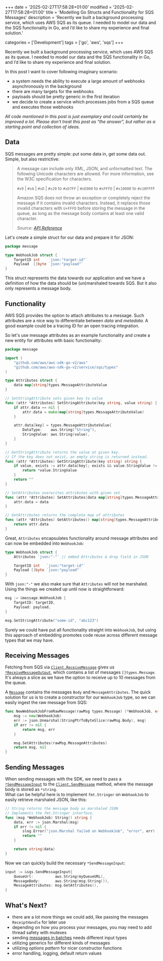+++
date = '2025-02-27T17:58:28+01:00'
modified = '2025-02-27T17:58:28+01:00'
title = 'Modelling Go Structs and Functionality for SQS Messages'
description = 'Recently we built a background processing service, which uses AWS SQS as its queue. I needed to model our data and the SQS functionality in Go, and I’d like to share my experience and final solution.'

categories = ['Development']
tags = ['go', 'aws', 'sqs']
+++

Recently we built a background processing service, which uses AWS SQS as its queue. I needed to model our data and the SQS functionality in Go, and I’d like to share my experience and final solution.

In this post I want to cover following imaginary scenario:
- a system needs the ability to execute a large amount of webhooks asynchronously in the background
- there are many targets for the webhooks
- payloads should be pretty generic in the first iteration
- we decide to create a service which processes jobs from a SQS queue and executes those webhooks

*All code mentioned in this post is just exemplary and could certainly be improved a lot. Please don't treat this post as "the answer", but rather as a starting point and collection of ideas.*

## Data

SQS messages are pretty simple: put some data in, get some data out. Simple, but also restrictive:

> A message can include only XML, JSON, and unformatted text. The following Unicode characters are allowed. For more information, see the W3C specification for characters.
> 
> `#x9` | `#xA` | `#xD` | `#x20` to `#xD7FF` | `#xE000` to `#xFFFD` | `#x10000` to `#x10FFFF`
> 
> Amazon SQS does not throw an exception or completely reject the message if it contains invalid characters. Instead, it replaces those invalid characters with `U+FFFD` before storing the message in the queue, as long as the message body contains at least one valid character.
> 
> <cite>Source: [API Reference](https://docs.aws.amazon.com/AWSSimpleQueueService/latest/APIReference/API_SendMessage.html)</cite>

Let's create a simple struct for our data and prepare it for JSON:

```go
package message

type WebhookJob struct {
    TargetID int    `json:"target-id"`
    Payload  []byte `json:"payload"`
}
```

This struct represents the data towards our application and we have a definition of how the data should be (un)marshaled towards SQS. But it also only represents a message body.

## Functionality

AWS SQS provides the option to attach attributes to a message. Such attributes are a nice way to differentiate between *data* and *metadata*. A good example could be a tracing ID for an open tracing integration.

So let's use message attributes as an example functionality and create a new entity for attributes with basic functionality:

```go
package message

import (
    "github.com/aws/aws-sdk-go-v2/aws"
    "github.com/aws/aws-sdk-go-v2/service/sqs/types"
)

type Attributes struct {
    data map[string]types.MessageAttributeValue
}

// SetStringAttribute sets given key to value 
func (attr *Attributes) SetStringAttribute(key string, value string) {
    if attr.data == nil {
		attr.data = make(map[string]types.MessageAttributeValue)
	}

    attr.data[key] = types.MessageAttributeValue{
		DataType:    aws.String("String"),
		StringValue: aws.String(value),
	}
}

// GetStringAttribute returns the value at given key.
// If the key does not exist, an empty string is returned instead.
func (attr *Attributes) GetStringAttribute(key string) string {
    if value, exists := attr.data[key]; exists && value.StringValue != nil {
        return *value.StringValue
    }
    return ""
}

// SetAttributes overwrites attributes with given set
func (attr *Attributes) SetAttributes(data map[string]types.MessageAttributeValue) {
    attr.data = data
}

// GetAttributes returns the complete map of attributes
func (attr *Attributes) GetAttributes() map[string]types.MessageAttributeValue {
    return attr.data
}
```

Great, `Attributes` encapsulates functionality around message attributes and can now be embedded into `WebhookJob`:

```go
type WebhookJob struct {
    Attributes `json:"-"` // embed Attributes & drop field in JSON

    TargetID int   `json:"target-id"`
    Payload []byte `json:"payload"`
}
```
With `json:"-"` we also make sure that `Attributes` will not be marshaled.  
Using the things we created up until now is straightforward:

```go
msg := &message.WebhookJob {
    TargetID: targetID,
    Payload: payload,
}

msg.SetStringAttribute("some-id", "abc123")
```

Surely we could have put all functionality straight into `WebhookJob`, but using this approach of embedding promotes code reuse across different message types that we may have.

## Receiving Messages

Fetching from SQS via [`Client.ReceiveMessage`](https://pkg.go.dev/github.com/aws/aws-sdk-go-v2/service/sqs@v1.37.15#Client.ReceiveMessage) gives us [`*ReceiveMessageOutput`](https://pkg.go.dev/github.com/aws/aws-sdk-go-v2/service/sqs@v1.37.15#ReceiveMessageOutput), which contains a list of messages `[]types.Message`. It's always a slice as we have the option to receive up to 10 messages from the queue.

A [`Message`](https://pkg.go.dev/github.com/aws/aws-sdk-go-v2/service/sqs@v1.37.15/types#Message) contains the messages `Body` and `MessageAttributes`. The quick solution for us is to create a constructor for our `WebhookJob` type, so we can easily ingest the raw message from SQS:

```go
func NewWebhookJobFromRawMessage(rawMsg types.Message) (*WebhookJob, error) {
    msg := new(WebhookJob)
	err := json.Unmarshal(StringPtrToByteSlice(rawMsg.Body), msg)
	if err != nil {
		return msg, err
	}

	msg.SetAttributes(rawMsg.MessageAttributes)
	return msg, nil
}
```

## Sending Messages

When sending messages with the SDK, we need to pass a [`*SendMessageInput`](https://pkg.go.dev/github.com/aws/aws-sdk-go-v2/service/sqs@v1.37.15#SendMessageInput) to the [`Client.SendMessage`](https://pkg.go.dev/github.com/aws/aws-sdk-go-v2/service/sqs@v1.37.15#Client.SendMessage) method, where the message body is stored as `*string`.  
What can be helpful here is to implement `fmt.Stringer` on `WebhookJob` to easily retrieve marshaled JSON, like this:

```go
// String returns the message body as marshaled JSON
// Implements the fmt.Stringer interface.
func (msg *WebhookJob) String() string {
    data, err := json.Marshal(msg)
	if err != nil {
		slog.Error("json.Marshal failed on WebhookJob", "error", err)
		return ""
	}

	return string(data)
}
```

Now we can quickly build the necessary `*SendMessageInput`:

```go
input := &sqs.SendMessageInput{
    QueueUrl:          aws.String(myQueueURL),
    MessageBody:       aws.String(msg.String()),
    MessageAttributes: msg.GetAttributes(),
}
```

## What's Next?

- there are a lot more things we could add, like passing the messages `ReceiptHandle` for later use
- depending on how you process your messages, you may need to add thread safety with mutexes
- sending [messages in batches](https://pkg.go.dev/github.com/aws/aws-sdk-go-v2/service/sqs@v1.37.15#Client.SendMessageBatch) needs different input types
- utilizing generics for different kinds of messages
- utilizing *options pattern* for nicer constructor functions
- error handling, logging, default return values
